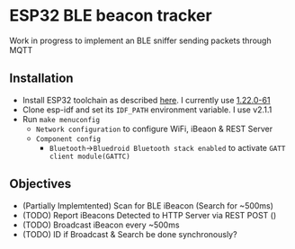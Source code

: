 ESP32 BLE beacon tracker
========================


Work in progress to implement an BLE sniffer sending packets through MQTT

Installation
------------

* Install ESP32 toolchain as described [here](https://esp-idf.readthedocs.io/en/v2.1.1/get-started/linux-setup.html). I currently use [1.22.0-61](https://dl.espressif.com/dl/xtensa-esp32-elf-linux64-1.22.0-61-gab8375a-5.2.0.tar.gz)
* Clone esp-idf and set its `IDF_PATH` environment variable. I use v2.1.1
* Run `make menuconfig`
  * `Network configuration` to configure WiFi, iBeaon & REST Server
  * `Component config`
    * `Bluetooth`->`Bluedroid Bluetooth stack enabled` to activate `GATT client module(GATTC)`


Objectives
----------

* (Partially Implemtented) Scan for BLE iBeacon (Search for ~500ms)
* (TODO) Report iBeacons Detected to HTTP Server via REST POST ()
* (TODO) Broadcast iBeacon every ~500ms
* (TODO) ID if Broadcast & Search be done synchronously?
